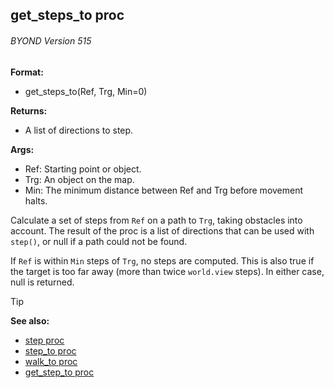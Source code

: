 ## get_steps_to proc 
###### BYOND Version 515

**Format:**
+   get_steps_to(Ref, Trg, Min=0)
<!-- -->
**Returns:**
+   A list of directions to step.
<!-- -->
**Args:**
+   Ref: Starting point or object.
+   Trg: An object on the map.
+   Min: The minimum distance between Ref and Trg before movement halts.


Calculate a set of steps from `Ref` on a path to `Trg`, taking
obstacles into account. The result of the proc is a list of directions
that can be used with `step()`, or null if a path could not be found.


If `Ref` is within `Min` steps of `Trg`, no steps are computed.
This is also true if the target is too far away (more than twice
`world.view` steps). In either case, null is returned.

> [!TIP] 
> **See also:**
> +   [step proc](/ref/proc/step.md) 
> +   [step_to proc](/ref/proc/step_to.md) 
> +   [walk_to proc](/ref/proc/walk_to.md) 
> +   [get_step_to proc](/ref/proc/get_step_to.md) <!-- -->